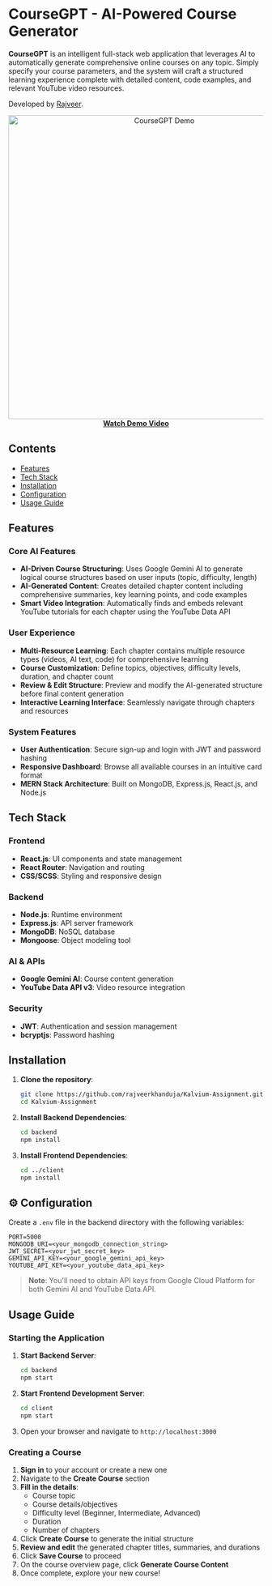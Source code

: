 # CourseGPT - AI-Powered Course Generator

**CourseGPT** is an intelligent full-stack web application that leverages AI to automatically generate comprehensive online courses on any topic. Simply specify your course parameters, and the system will craft a structured learning experience complete with detailed content, code examples, and relevant YouTube video resources.

Developed by [Rajveer](https://github.com/rajveerkhanduja).

<p align="center">
  <a href="https://drive.google.com/file/d/1PkDuQOy3jheXy8S1IzlJRD8VScCvUEbL/view?usp=sharing">
    <img src="/api/placeholder/800/400" alt="CourseGPT Demo" width="600">
    <br>
    <strong>Watch Demo Video</strong>
  </a>
</p>

## Contents

- [Features](#features)
- [Tech Stack](#tech-stack)
- [Installation](#installation)
- [Configuration](#configuration)
- [Usage Guide](#usage-guide)

## Features

### Core AI Features
- **AI-Driven Course Structuring**: Uses Google Gemini AI to generate logical course structures based on user inputs (topic, difficulty, length)
- **AI-Generated Content**: Creates detailed chapter content including comprehensive summaries, key learning points, and code examples
- **Smart Video Integration**: Automatically finds and embeds relevant YouTube tutorials for each chapter using the YouTube Data API

### User Experience
- **Multi-Resource Learning**: Each chapter contains multiple resource types (videos, AI text, code) for comprehensive learning
- **Course Customization**: Define topics, objectives, difficulty levels, duration, and chapter count
- **Review & Edit Structure**: Preview and modify the AI-generated structure before final content generation
- **Interactive Learning Interface**: Seamlessly navigate through chapters and resources

### System Features
- **User Authentication**: Secure sign-up and login with JWT and password hashing
- **Responsive Dashboard**: Browse all available courses in an intuitive card format
- **MERN Stack Architecture**: Built on MongoDB, Express.js, React.js, and Node.js

## Tech Stack

### Frontend
- **React.js**: UI components and state management
- **React Router**: Navigation and routing
- **CSS/SCSS**: Styling and responsive design

### Backend
- **Node.js**: Runtime environment
- **Express.js**: API server framework
- **MongoDB**: NoSQL database
- **Mongoose**: Object modeling tool

### AI & APIs
- **Google Gemini AI**: Course content generation
- **YouTube Data API v3**: Video resource integration

### Security
- **JWT**: Authentication and session management
- **bcryptjs**: Password hashing

## Installation

1. **Clone the repository**:
   ```bash
   git clone https://github.com/rajveerkhanduja/Kalvium-Assignment.git
   cd Kalvium-Assignment
   ```

2. **Install Backend Dependencies**:
   ```bash
   cd backend
   npm install
   ```

3. **Install Frontend Dependencies**:
   ```bash
   cd ../client
   npm install
   ```

## ⚙️ Configuration

Create a `.env` file in the backend directory with the following variables:

```
PORT=5000
MONGODB_URI=<your_mongodb_connection_string>
JWT_SECRET=<your_jwt_secret_key>
GEMINI_API_KEY=<your_google_gemini_api_key>
YOUTUBE_API_KEY=<your_youtube_data_api_key>
```

> **Note**: You'll need to obtain API keys from Google Cloud Platform for both Gemini AI and YouTube Data API.

## Usage Guide

### Starting the Application
1. **Start Backend Server**:
   ```bash
   cd backend
   npm start
   ```

2. **Start Frontend Development Server**:
   ```bash
   cd client
   npm start
   ```

3. Open your browser and navigate to `http://localhost:3000`

### Creating a Course
1. **Sign in** to your account or create a new one
2. Navigate to the **Create Course** section
3. **Fill in the details**:
   - Course topic
   - Course details/objectives
   - Difficulty level (Beginner, Intermediate, Advanced)
   - Duration
   - Number of chapters
4. Click **Create Course** to generate the initial structure
5. **Review and edit** the generated chapter titles, summaries, and durations
6. Click **Save Course** to proceed
7. On the course overview page, click **Generate Course Content**
8. Once complete, explore your new course!
